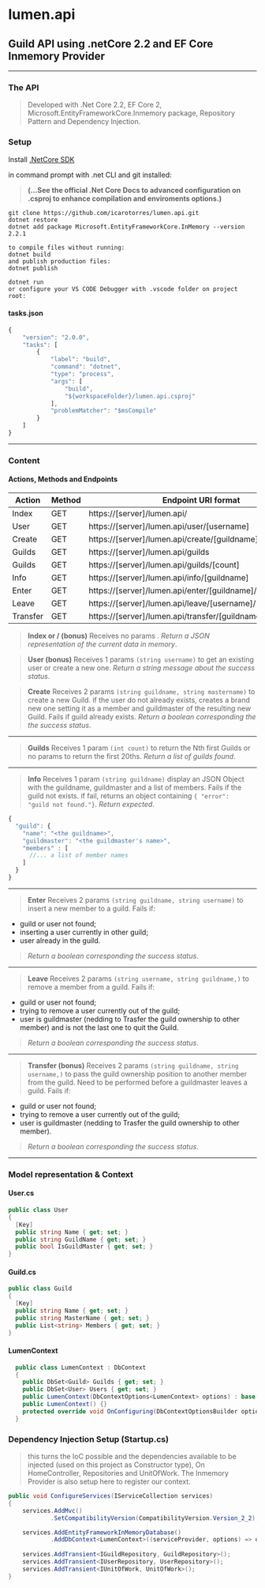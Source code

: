﻿# lumen.api
## Guild API using .netCore 2.2 and EF Core Inmemory Provider
___
### The API
> Developed with .Net Core 2.2, EF Core 2, Microsoft.EntityFrameworkCore.Inmemory package, Repository Pattern and Dependency Injection.

### Setup

Install [.NetCore SDK ](https://dotnet.microsoft.com/download "microsoft downloads")

in command prompt with .net CLI and git installed:
>__(...See the official .Net Core Docs to advanced configuration on <projectname>.csproj to enhance compilation and enviroments options.)__
```
git clone https://github.com/icarotorres/lumen.api.git
dotnet restore
dotnet add package Microsoft.EntityFrameworkCore.InMemory --version 2.2.1	

to compile files without running:
dotnet build
and publish production files:
dotnet publish

dotnet run
or configure your VS CODE Debugger with .vscode folder on project root:
```
#### tasks.json
``` js
{
    "version": "2.0.0",
    "tasks": [
        {
            "label": "build",
            "command": "dotnet",
            "type": "process",
            "args": [
                "build",
                "${workspaceFolder}/lumen.api.csproj"
            ],
            "problemMatcher": "$msCompile"
        }
    ]
}
```
___

### Content

#### Actions, Methods and Endpoints
| Action | Method | Endpoint URI format |
| -------| -------| -------------------|
| Index | GET | https://[server]/lumen.api/ |
| User | GET | https://[server]/lumen.api/user/[username] |
| Create | GET | https://[server]/lumen.api/create/[guildname]/[mastername] |
| Guilds | GET | https://[server]/lumen.api/guilds |
| Guilds | GET | https://[server]/lumen.api/guilds/[count] |
| Info | GET | https://[server]/lumen.api/info/[guildname] |
| Enter | GET | https://[server]/lumen.api/enter/[guildname]/[username] |
| Leave | GET | https://[server]/lumen.api/leave/[username]/[guildname] |
| Transfer | GET | https://[server]/lumen.api/transfer/[guildname]/[username] |

> **Index or / (bonus)**
> Receives no params .
> _Return a JSON representation of the current data in memory_.

> **User (bonus)**
> Receives 1 params `(string username)` to get an existing user or create a new one.
> _Return a string message about the success status_.

> **Create**
> Receives 2 params `(string guildname, string mastername)` to create a new Guild.
> if the user do not already exists, creates a brand new one setting it as a member and guildmaster of the resulting new Guild.
> Fails if guild already exists.
> _Return a boolean corresponding the the success status_.
___
> **Guilds**
> Receives 1 param `(int count)` to return the Nth first Guilds or no params to return the first 20ths.
> _Return a list of guilds found_.
___
> **Info**
> Receives 1 param `(string guildname)` display an JSON Object with the guildname, guildmaster and a list of members.
> Fails if the guild not exists.
> if fail, returns an object containing `{ "error":  "guild not found."}`.
> _Return expected_.
``` js
{
  "guild": {
    "name": "<the guildname>",
    "guildmaster": "<the guildmaster's name>",
    "members" : [
      //... a list of member names
    ]
  }
}
```
___
> **Enter**
> Receives 2 params `(string guildname, string username)` to insert a new member to a guild.
> Fails if: 
+ guild or user not found;
+ inserting a user currently in other guild;
+ user already in the guild.
> _Return a boolean corresponding the success status_.
___

> **Leave**
> Receives 2 params `(string username, string guildname,)` to remove a member from a guild.
> Fails if: 
+ guild or user not found;
+ trying to remove a user currently out of the guild;
+ user is guildmaster (nedding to Trasfer the guild ownership to other member) and is not the last one to quit the Guild.
> _Return a boolean corresponding the success status_.
___
> **Transfer (bonus)**
> Receives 2 params `(string guildname, string username,)` to pass the guild ownership position to another member from the guild.
> Need to be performed before a guildmaster leaves a guild.
> Fails if: 
+ guild or user not found;
+ trying to remove a user currently out of the guild;
+ user is guildmaster (nedding to Trasfer the guild ownership to other member).
> _Return a boolean corresponding the success status_.
___
### Model representation & Context
#### User.cs
``` c#
public class User
{
  [Key]
  public string Name { get; set; }
  public string GuildName { get; set; }
  public bool IsGuildMaster { get; set; }
}
```

#### Guild.cs
``` c#
public class Guild
{
  [Key]
  public string Name { get; set; }
  public string MasterName { get; set; }
  public List<string> Members { get; set; }
}
```

#### LumenContext
``` c#
  public class LumenContext : DbContext
  {
    public DbSet<Guild> Guilds { get; set; }
    public DbSet<User> Users { get; set; }
    public LumenContext(DbContextOptions<LumenContext> options) : base(options) { }
    public LumenContext() {}
    protected override void OnConfiguring(DbContextOptionsBuilder options) => options.UseInMemoryDatabase("lumenInMemoryDB");
  }
```

### Dependency Injection Setup (Startup.cs)
> this turns the IoC possible and the dependencies available to be injected (used on this project as Constructor type), On HomeController, Repositories and UnitOfWork.
> The Inmemory Provider is also setup here to register our context.
```c#
public void ConfigureServices(IServiceCollection services)
{
    services.AddMvc()
            .SetCompatibilityVersion(CompatibilityVersion.Version_2_2);

    services.AddEntityFrameworkInMemoryDatabase()
            .AddDbContext<LumenContext>((serviceProvider, options) => options.UseInMemoryDatabase("lumenInMemoryDB")
                                                                             .UseInternalServiceProvider(serviceProvider));
    services.AddTransient<IGuildRepository, GuildRepository>(); 
    services.AddTransient<IUserRepository, UserRepository>();
    services.AddTransient<IUnitOfWork, UnitOfWork>();                             
}   
```